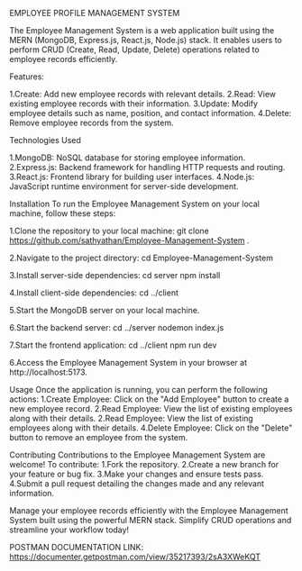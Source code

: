 EMPLOYEE PROFILE MANAGEMENT SYSTEM

The Employee Management System is a web application built using the MERN (MongoDB, Express.js, React.js, Node.js) stack. It enables users to perform CRUD (Create, Read, Update, Delete) operations related to employee records efficiently.

Features:

1.Create: Add new employee records with relevant details.
2.Read: View existing employee records with their information.
3.Update: Modify employee details such as name, position, and contact      information.
4.Delete: Remove employee records from the system.

Technologies Used

1.MongoDB: NoSQL database for storing employee information.
2.Express.js: Backend framework for handling HTTP requests and routing.
3.React.js: Frontend library for building user interfaces.
4.Node.js: JavaScript runtime environment for server-side development.

Installation
To run the Employee Management System on your local machine, follow these steps:

1.Clone the repository to your local machine:
git clone https://github.com/sathyathan/Employee-Management-System .

2.Navigate to the project directory:
cd Employee-Management-System

3.Install server-side dependencies:
cd server
npm install

4.Install client-side dependencies:
cd ../client

5.Start the MongoDB server on your local machine.

6.Start the backend server:
cd ../server
nodemon index.js

7.Start the frontend application:
cd ../client
npm run dev

6.Access the Employee Management System in your browser at http://localhost:5173.

Usage
Once the application is running, you can perform the following actions:
1.Create Employee: Click on the "Add Employee" button to create a new employee record.
2.Read Employee: View the list of existing employees along with their details.
2.Read Employee: View the list of existing employees along with their details.
4.Delete Employee: Click on the "Delete" button to remove an employee from the system.

Contributing
Contributions to the Employee Management System are welcome! To contribute:
1.Fork the repository.
2.Create a new branch for your feature or bug fix.
3.Make your changes and ensure tests pass.
4.Submit a pull request detailing the changes made and any relevant information.


Manage your employee records efficiently with the Employee Management System built using the powerful MERN stack. Simplify CRUD operations and streamline your workflow today!


POSTMAN DOCUMENTATION LINK:
https://documenter.getpostman.com/view/35217393/2sA3XWeKQT






